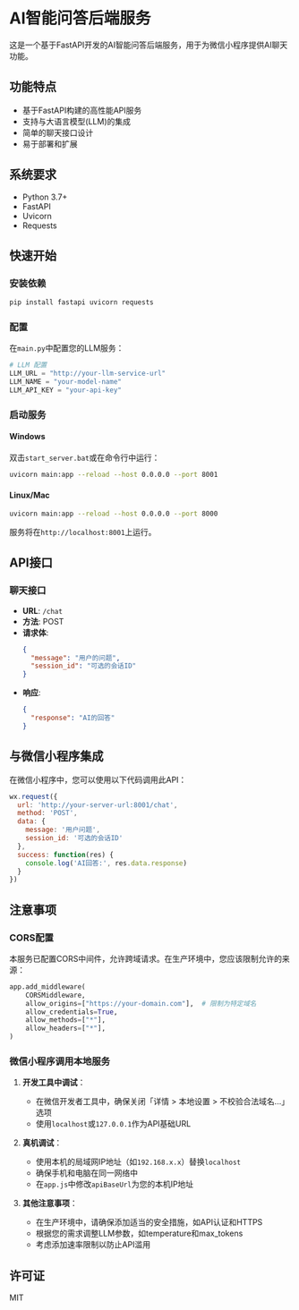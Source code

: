 # AI智能问答后端服务

这是一个基于FastAPI开发的AI智能问答后端服务，用于为微信小程序提供AI聊天功能。

## 功能特点

- 基于FastAPI构建的高性能API服务
- 支持与大语言模型(LLM)的集成
- 简单的聊天接口设计
- 易于部署和扩展

## 系统要求

- Python 3.7+
- FastAPI
- Uvicorn
- Requests

## 快速开始

### 安装依赖

```bash
pip install fastapi uvicorn requests
```

### 配置

在`main.py`中配置您的LLM服务：

```python
# LLM 配置
LLM_URL = "http://your-llm-service-url"
LLM_NAME = "your-model-name"
LLM_API_KEY = "your-api-key"
```

### 启动服务

#### Windows

双击`start_server.bat`或在命令行中运行：

```bash
uvicorn main:app --reload --host 0.0.0.0 --port 8001
```

#### Linux/Mac

```bash
uvicorn main:app --reload --host 0.0.0.0 --port 8000
```

服务将在`http://localhost:8001`上运行。

## API接口

### 聊天接口

- **URL**: `/chat`
- **方法**: POST
- **请求体**:
  ```json
  {
    "message": "用户的问题",
    "session_id": "可选的会话ID"
  }
  ```
- **响应**:
  ```json
  {
    "response": "AI的回答"
  }
  ```

## 与微信小程序集成

在微信小程序中，您可以使用以下代码调用此API：

```javascript
wx.request({
  url: 'http://your-server-url:8001/chat',
  method: 'POST',
  data: {
    message: '用户问题',
    session_id: '可选的会话ID'
  },
  success: function(res) {
    console.log('AI回答:', res.data.response)
  }
})
```

## 注意事项

### CORS配置

本服务已配置CORS中间件，允许跨域请求。在生产环境中，您应该限制允许的来源：

```python
app.add_middleware(
    CORSMiddleware,
    allow_origins=["https://your-domain.com"],  # 限制为特定域名
    allow_credentials=True,
    allow_methods=["*"],
    allow_headers=["*"],
)
```

### 微信小程序调用本地服务

1. **开发工具中调试**：
   - 在微信开发者工具中，确保关闭「详情 > 本地设置 > 不校验合法域名...」选项
   - 使用`localhost`或`127.0.0.1`作为API基础URL

2. **真机调试**：
   - 使用本机的局域网IP地址（如`192.168.x.x`）替换`localhost`
   - 确保手机和电脑在同一网络中
   - 在`app.js`中修改`apiBaseUrl`为您的本机IP地址

3. **其他注意事项**：
   - 在生产环境中，请确保添加适当的安全措施，如API认证和HTTPS
   - 根据您的需求调整LLM参数，如temperature和max_tokens
   - 考虑添加速率限制以防止API滥用

## 许可证

MIT